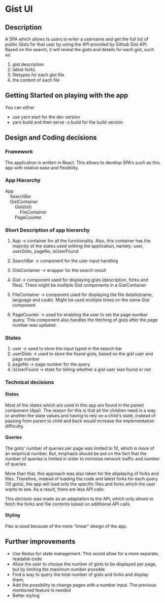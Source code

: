 # Gist UI

## Description

A SPA which allows ts users to enter a username and get the full list of public Gists for that user by using the API provided by Github Gist API. Based on the search, it will reveal the gists and details for each gist, such as: 
1. gist description 
2. latest forks
3. filetypes for each gist file
4. the content of each file
## Getting Started on playing with the app
You can either  
- use yarn start for the dev version    
- yarn build and then serve -s build for the build version 

## Design and Coding decisions

### Framework

The application is written in React. This allows to develop SPA's such as this app with relative ease and flexibility.

### App Hierarchy  
  
App    
&nbsp;&nbsp;&nbsp;&nbsp;SearchBar  
&nbsp;&nbsp;&nbsp;&nbsp;GistContainer  
&nbsp;&nbsp;&nbsp;&nbsp;&nbsp;&nbsp;&nbsp;&nbsp;Gist(list)  
&nbsp;&nbsp;&nbsp;&nbsp;&nbsp;&nbsp;&nbsp;&nbsp;&nbsp;&nbsp;&nbsp;&nbsp;FileContainer  
&nbsp;&nbsp;&nbsp;&nbsp;&nbsp;&nbsp;&nbsp;&nbsp;PageCounter  

### Short Description of app hierarchy  
  
1. App -> container for all the functionality. Also, this container has the majority of the states used withing the application, namely: user, userGists, pageNo, isUserFound 

2. SearchBar -> component for the user input handling  

3. GistContainer -> wrapper for the search result  

4. Gist -> component used for displaying gists (description, forks and files). There might be multiple Gist components in a GistContainer  

5. FileContainer -> component used for displaying the file details(name, language and code). Might be used multiple times on the same Gist component

6. PageCounter -> used for enabling the user to set the page number query. This component also handles the fetching of gists after the page number was updated.

### States

1. user -> used to store the input typed in the search bar
2. userGists -> used to store the found gists, based on the gist user and page number
3. pageNo -> page number for the query
4. isUserFound -> state for telling whether a gist user was found or not  

### Technical decisions

#### States  
Most of the states which are used in this app are found in the parent component (App). The reason for this is that all the children need in a way or another the state values and having to rely on a child's state, instead of passing from parent to child and back would increase the implementation difficulty.

#### Queries

The gists' number of queries per page was limited to 10, which is more of an empirical number. But, emphasis should be put on the fact that the number of queries is limited in order to minimise network traffic and number of queries.  
  
More than that, this approach was also taken for the displaying of forks and files. Therefore, instead of loading the code and latest forks for each query (10 gists), the app will load only the specific files and forks which the user wants to see. As a result, there are less API calls.  
  
This decision was made as an adaptation to the API, which only allows to fetch the forks and file contents based on additional API calls.


#### Styling
  
Flex is used because of the more "linear" design of the app.

## Further improvements

- Use Redux for state management. This would allow for a more separate, readable code
- Allow the user to choose the number of gists to be displayed per page, but by limiting the maximum number possible
- Find a way to query the total number of gists and forks and display them;
- Add the possibility to change pages with a number input. The previous mentioned feature is needed
- Better styling

